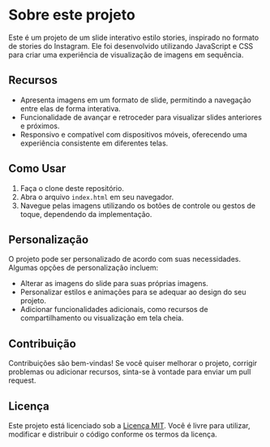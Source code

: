 # Sobre este projeto

Este é um projeto de um slide interativo estilo stories, inspirado no formato de stories do Instagram. Ele foi desenvolvido utilizando JavaScript e CSS para criar uma experiência de visualização de imagens em sequência.

## Recursos

- Apresenta imagens em um formato de slide, permitindo a navegação entre elas de forma interativa.
- Funcionalidade de avançar e retroceder para visualizar slides anteriores e próximos.
- Responsivo e compatível com dispositivos móveis, oferecendo uma experiência consistente em diferentes telas.

## Como Usar

1. Faça o clone deste repositório.
2. Abra o arquivo `index.html` em seu navegador.
3. Navegue pelas imagens utilizando os botões de controle ou gestos de toque, dependendo da implementação.

## Personalização

O projeto pode ser personalizado de acordo com suas necessidades. Algumas opções de personalização incluem:

- Alterar as imagens do slide para suas próprias imagens.
- Personalizar estilos e animações para se adequar ao design do seu projeto.
- Adicionar funcionalidades adicionais, como recursos de compartilhamento ou visualização em tela cheia.

## Contribuição

Contribuições são bem-vindas! Se você quiser melhorar o projeto, corrigir problemas ou adicionar recursos, sinta-se à vontade para enviar um pull request.

## Licença

Este projeto está licenciado sob a [Licença MIT](https://opensource.org/licenses/MIT). Você é livre para utilizar, modificar e distribuir o código conforme os termos da licença.